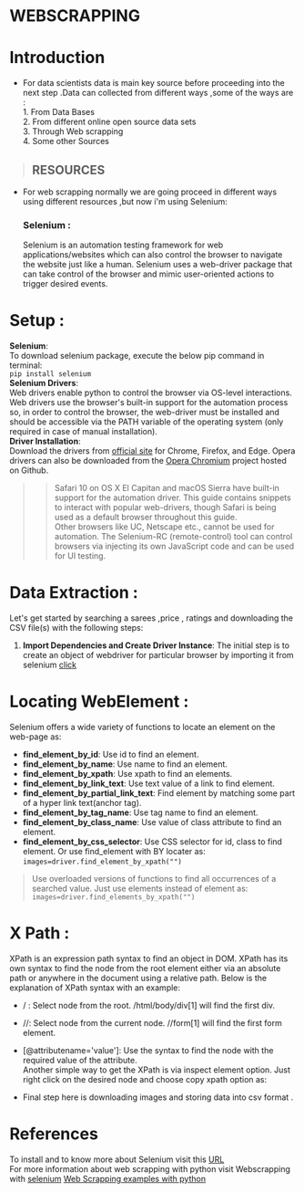 # WEBSCRAPPING #

# Introduction #

* For data scientists data is main key source before proceeding into the next step .Data can collected from different ways ,some of the ways are : <br>
                                            1. From Data Bases <br>
                                            2. From different online open source data sets <br>
                                            3. Through Web scrapping  <br>
                                            4. Some other Sources <br>
                                            
> ## RESOURCES ##
   * For web scrapping normally we are going proceed in different ways using different resources ,but now i'm using Selenium:
       ### Selenium : 
     Selenium is an automation testing framework for web applications/websites which can also control the browser to navigate the website just like a human. Selenium uses a web-driver package that can take control of the browser and mimic user-oriented actions to trigger desired events. 
# Setup  :
  **Selenium**: <br> To download selenium package, execute the below pip command in terminal:<br>
     `pip install selenium ` <br>
     **Selenium Drivers**: <br> Web drivers enable python to control the browser via OS-level interactions. Web drivers use the browser's built-in support for the automation process so, in order to control the browser, the web-driver must be installed and should be accessible via the PATH variable of the operating system (only required in case of manual installation). <br>
     **Driver Installation**: <br >
     Download the drivers from [official site](https://pypi.org/project/selenium/) for Chrome, Firefox, and Edge. Opera drivers can also be downloaded from the [Opera Chromium](https://github.com/operasoftware/operachromiumdriver/releases) project hosted on Github.
     
     
>> Safari 10 on OS X El Capitan and macOS Sierra have built-in support for the automation driver. This guide contains snippets to interact with popular web-drivers, though Safari is being used as a default browser throughout this guide.<br> Other browsers like UC, Netscape etc., cannot be used for automation. The Selenium-RC (remote-control) tool can control browsers via injecting its own JavaScript code and can be used for UI testing.
# Data Extraction  :
Let's get started by searching a sarees ,price , ratings  and downloading the CSV file(s) with the following steps:
 1. **Import Dependencies and Create Driver Instance**: The initial step is to create an object of webdriver for particular browser by importing it from selenium [click](https://github.com/Surekha-honey/WEB_SCRAPPING/blob/master/WEB-SCRAPPING%20ON%20AMAZON%20WEBSITE.py)
 # Locating WebElement :
 Selenium offers a wide variety of functions to locate an element on the web-page as:<br>
* **find_element_by_id**: Use id to find an element.
* **find_element_by_name**: Use name to find an element.
* **find_element_by_xpath**: Use xpath to find an elements.
* **find_element_by_link_text**: Use text value of a link to find element.
* **find_element_by_partial_link_text**: Find element by matching some part of a hyper link text(anchor tag).
* **find_element_by_tag_name**: Use tag name to find an element.
* **find_element_by_class_name**: Use value of class attribute to find an element.
* **find_element_by_css_selector**: Use CSS selector for id, class to find element. Or use find_element with BY locater as:
`images=driver.find_element_by_xpath("")`
>Use overloaded versions of functions to find all occurrences of a searched value. Just use elements instead of element as:<br>
`images=driver.find_elements_by_xpath("")`
 
# X Path :
XPath is an expression path syntax to find an object in DOM. XPath has its own syntax to find the node from the root element either via an absolute path or anywhere in the document using a relative path. Below is the explanation of XPath syntax with an example:

* / : Select node from the root. /html/body/div[1] will find the first div.

* //: Select node from the current node. //form[1] will find the first form element.

* [@attributename='value']: Use the syntax to find the node with the required value of the attribute. <br>
Another simple way to get the XPath is via inspect element option. Just right click on the desired node and choose copy xpath option as:

* Final step here is downloading images and storing data into csv format .

# References

To install and to know more about Selenium visit this [URL](https://www.selenium.dev/documentation/en/)
<br>
For more information about web scrapping with python visit Webscrapping with [selenium](https://www.scrapingbee.com/blog/selenium-python/)
[Web Scrapping examples with python](https://towardsdatascience.com/web-scraping-using-selenium-python-8a60f4cf40ab)
